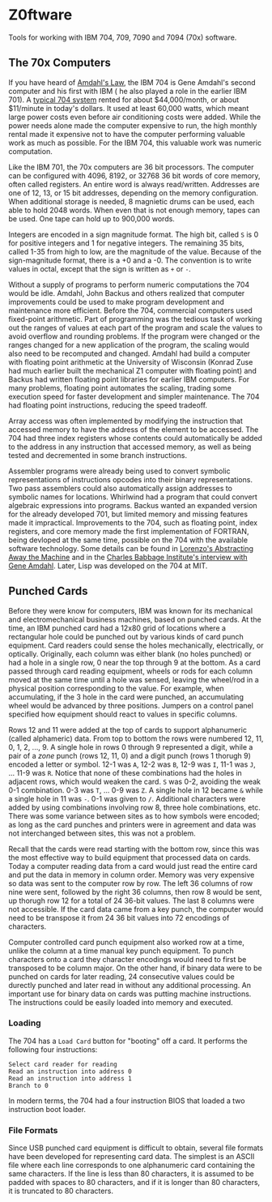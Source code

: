 # Z0ftware
Tools for working with IBM 704, 709, 7090 and 7094 (70x) software.

## The 70x Computers

If you have heard of [Amdahl's Law](https://en.wikipedia.org/wiki/Amdahl%27s_law), the IBM 704 is Gene Amdahl's second computer and his first with IBM ( he also played a role in the earlier IBM 701). A [typical 704 system](https://ed-thelen.org/comp-hist/BRL61-ibm0704.html) rented for about $44,000/month, or about $11/minute in today's dollars. It used at least 60,000 watts, which meant large power costs even before air conditioning costs were added. While the power needs alone made the computer expensive to run, the high monthly rental made it expensive not to have the computer performing valuable work as much as possible. For the IBM 704, this valuable work was numeric computation.

Like the IBM 701, the 70x computers are 36 bit processors. The computer can be configured with 4096, 8192, or 32768 36 bit words of core memory, often called registers. An entire word is always read/written. Addresses are one of 12, 13, or 15 bit addresses, depending on the memory configuration.  When additional storage is needed, 8 magnietic drums can be used, each able to hold 2048 words. When even that is not enough memory, tapes can be used. One tape can hold up to 900,000 words.

Integers are encoded in a sign magnitude format. The high bit, called `S` is 0 for positive integers and 1 for negative integers. The remaining 35 bits, called 1-35 from high to low, are the magnitude of the value. Because of the sign-magnitude format, there is a +0 and a -0. The convention is to write values in octal, except that the sign is written as `+` or `-`.

Without a supply of programs to perform numeric computations the 704 would be idle. Amdahl, John Backus and others realized that computer improvements could be used to make program development and maintenance more efficient. Before the 704, commercial computers used fixed-point arithmetic. Part of programming was the tedious task of working out the ranges of values at each part of the program and scale the values to avoid overflow and rounding problems. If the program were changed or the ranges changed for a new application of the program, the scaling would also need to be recomputed and changed. Amdahl had build a computer with floating point arithmetic at the University of Wisconsin (Konrad Zuse had much earlier built the mechanical Z1 computer with floating point) and Backus had written floating point libraries for earlier IBM computers. For many problems, floating point automates the scaling, trading some execution speed for faster development and simpler maintenance. The 704 had floating point instructions, reducing the speed tradeoff.

Array access was often implemented by modifying the instruction that accessed memory to have the address of the element to be accessed. The 704 had three index registers whose contents could automatically be added to the address in any instruction that accessed memory, as well as being tested and decremented in some branch instructions.

Assembler programs were already being used to convert symbolic representations of instructions opcodes into their binary representations. Two pass assemblers could also automatically assign addresses to symbolic names for locations. Whirlwind had a program that could convert algebraic expressions into programs. Backus wanted an expanded version for the already developed 701, but limited memory and missing features made it impractical. Improvements to the 704, such as floating point, index registers, and core memory made the first implementation of FORTRAN, being devloped at the same time, possible on the 704 with the available software technology. Some details can be found in [Lorenzo's Abstracting Away the Machine](https://www.amazon.com/Abstracting-Away-Machine-Programming-TRANslation/dp/1082395943) and in the [Charles Babbage Institute's interview with Gene Amdahl](https://conservancy.umn.edu/bitstream/handle/11299/104341/oh107gma.pdf). Later, Lisp was developed on the 704 at MIT.

## Punched Cards

Before they were know for computers, IBM was known for its mechanical and electromechanical business machines, based on punched cards. At the time, an IBM punched card had a 12x80 grid of locations where a rectangular hole could be punched out by various kinds of card punch equipment. Card readers could sense the holes mechanically, electrically, or optically. Originally, each column was either blank (no holes punched) or had a hole in a single row, 0 near the top through 9 at the bottom. As a card passed through card reading equipment, wheels or rods for each column moved at the same time until a hole was sensed, leaving the wheel/rod in a physical position corresponding to the value. For example, when accumulating, if the 3 hole in the card were punched, an accumulating wheel would be advanced by three positions. Jumpers on a control panel specified how equipment should react to values in specific columns.

Rows 12 and 11 were added at the top of cards to support alphanumeric (called alphameric) data. From top to bottom the rows were numbered 12, 11, 0, 1, 2, ..., 9. A single hole in rows 0 through 9 represented a digit, while a pair of a *zone* punch (rows 12, 11, 0) and a digit punch (rows 1 thorugh 9) encoded a letter or symbol. 12-1 was `A`, 12-2 was `B`, 12-9 was `I`, 11-1 was `J`, ... 11-9 was `R`. Notice that none of these combinations had the holes in adjacent rows, which would weaken the card. `S` was 0-2, avoiding the weak 0-1 combination. 0-3 was `T`, ... 0-9 was `Z`. A single hole in 12 became `&` while a single hole in 11 was `-`. 0-1 was given to `/`. Additional characters were added by using combinations involving row 8, three hole combinations, etc. There was some variance between sites as to how symbols were encoded; as long as the card punches and printers were in agreement and data was not interchanged between sites, this was not a problem.

Recall that the cards were read starting with the bottom row, since this was the most effective way to build equipment that processed data on cards. Today a computer reading data from a card would just read the entire card and put the data in memory in column order. Memory was very expensive so data was sent to the computer row by row. The left 36 columns of row nine were sent, followed by the right 36 columns, then row 8 would be sent, up thorugh row 12 for a total of 24 36-bit values. The last 8 columns were not accessible. If the card data came from a key punch, the computer would need to be transpose it from 24 36 bit values into 72 encodings of characters.

Computer controlled card punch equipment also worked row at a time, unlike the column at a time manual key punch equipment. To punch characters onto a card they character encodings would need to first be transposed to be column major. On the other hand, if binary data were to be punched on cards for later reading, 24 consecutive values could be durectly punched and later read in without any additional processing. An important use for binary data on cards was putting machine instructions. The instructions could be easily loaded into memory and executed.

### Loading

The 704 has a `Load Card` button for "booting" off a card. It performs the following four instructions:

```
Select card reader for reading
Read an instruction into address 0
Read an instruction into address 1
Branch to 0
```
In modern terms, the 704 had a four instruction BIOS that loaded a two instruction boot loader.

### File Formats

Since USB punched card equipment is difficult to obtain, several file formats have been developed for representing card data. The simplest is an ASCII file where each line corresponds to one alphanumeric card containing the same characters. If the line is less than 80 characters, it is assumed to be padded with spaces to 80 characters, and if it is longer than 80 characters, it is truncated to 80 characters.


